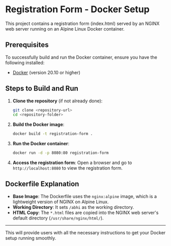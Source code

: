 # Registration Form - Docker Setup

This project contains a registration form (index.html) served by an NGINX web server running on an Alpine Linux Docker container.

## Prerequisites

To successfully build and run the Docker container, ensure you have the following installed:

- [Docker](https://www.docker.com/get-started) (version 20.10 or higher)

## Steps to Build and Run

1. **Clone the repository** (if not already done):
   ```bash
   git clone <repository-url>
   cd <repository-folder>
   ```

2. **Build the Docker image**:
   ```bash
   docker build -t registration-form .
   ```

3. **Run the Docker container**:
   ```bash
   docker run -d -p 8080:80 registration-form
   ```

4. **Access the registration form**:
   Open a browser and go to `http://localhost:8080` to view the registration form.

## Dockerfile Explanation

- **Base Image**: The Dockerfile uses the `nginx:alpine` image, which is a lightweight version of NGINX on Alpine Linux.
- **Working Directory**: It sets `/abhi` as the working directory.
- **HTML Copy**: The `*.html` files are copied into the NGINX web server's default directory (`/usr/share/nginx/html/`).

---

This will provide users with all the necessary instructions to get your Docker setup running smoothly.
